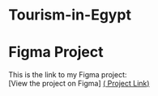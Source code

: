 # Tourism-in-Egypt

# Figma Project

This is the link to my Figma project:  
[View the project on Figma] [( Project Link)](https://www.figma.com/design/a1F6xLf9esriXKeSdE0TlI/Final-project.p?node-id=24-11&t=KNIYzAs063W85ENB-1)
